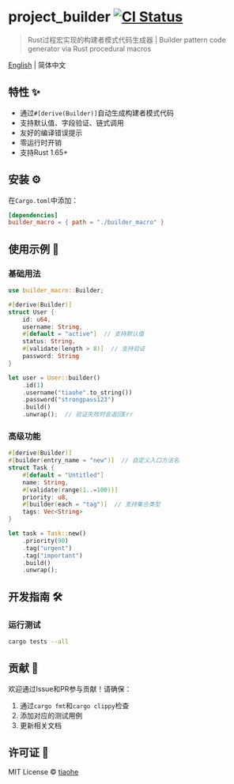 # project_builder [![CI Status](https://github.com/tiaohe/project_builder/actions/workflows/rust.yml/badge.svg)](https://github.com/tiaohe/project_builder/actions)

> Rust过程宏实现的构建者模式代码生成器 | Builder pattern code generator via Rust procedural macros

[English](./README.md) | 简体中文

## 特性 ✨

- 通过`#[derive(Builder)]`自动生成构建者模式代码
- 支持默认值、字段验证、链式调用
- 友好的编译错误提示
- 零运行时开销
- 支持Rust 1.65+

## 安装 ⚙️

在`Cargo.toml`中添加：

```toml
[dependencies]
builder_macro = { path = "./builder_macro" }
```

## 使用示例 🚀

### 基础用法

```rust
use builder_macro::Builder;

#[derive(Builder)]
struct User {
    id: u64,
    username: String,
    #[default = "active"]  // 支持默认值
    status: String,
    #[validate(length > 8)]  // 支持验证
    password: String
}

let user = User::builder()
    .id(1)
    .username("tiaohe".to_string())
    .password("strongpass123")
    .build()
    .unwrap();  // 验证失败时会返回Err
```

### 高级功能

```rust
#[derive(Builder)]
#[builder(entry_name = "new")]  // 自定义入口方法名
struct Task {
    #[default = "Untitled"]
    name: String,
    #[validate(range(1..=100))]
    priority: u8,
    #[builder(each = "tag")]  // 支持集合类型
    tags: Vec<String>
}

let task = Task::new()
    .priority(90)
    .tag("urgent")
    .tag("important")
    .build()
    .unwrap();
```

## 开发指南 🛠️

### 运行测试

```bash
cargo tests --all
```

## 贡献 🤝

欢迎通过Issue和PR参与贡献！请确保：
1. 通过`cargo fmt`和`cargo clippy`检查
2. 添加对应的测试用例
3. 更新相关文档

## 许可证 📜

MIT License © [tiaohe](https://github.com/tiaohe)